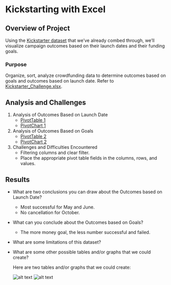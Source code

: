 # Kickstarting with Excel

## Overview of Project
Using the [Kickstarter dataset](../main/data-1-1-3-StarterBook.xlsx) that we’ve already combed through, we’ll visualize campaign outcomes based on their launch dates and their funding goals.

### Purpose
Organize, sort, analyze crowdfunding data to determine outcomes based on goals and outcomes based on launch date. 
Refer to [Kickstarter_Challenge.xlsx](../main/Kickstarter_Challenge.xlsx).
## Analysis and Challenges
1. Analysis of Outcomes Based on Launch Date
    - [PivotTable 1](../main/Resources/PivotTable_OutcomesBasedOnLaunchDate.png)
    - [PivotChart 1](../main/Resources/Theater_Outcomes_vs_Launch.png)
2. Analysis of Outcomes Based on Goals
    - [PivotTable 2](../main/Resources/PivotTable_OutcomesBasedOnGoals.png)
    - [PivotChart 2](../main/Resources/Outcomes_vs_Goals.png)
3. Challenges and Difficulties Encountered
    - Filtering columns and clear filter.
    - Place the appropriate pivot table fields in the columns, rows, and values.

## Results

- What are two conclusions you can draw about the Outcomes based on Launch Date?
    - Most successful for May and June.
    - No cancellation for October. 

- What can you conclude about the Outcomes based on Goals?
    - The more money goal, the less number successful and failed.

- What are some limitations of this dataset?

- What are some other possible tables and/or graphs that we could create?

    Here are two tables and/or graphs that we could create:
    
    ![alt text](../main/Resources/Theater_Countries_By_LauchDate.png "Theater_Countries_By_LauchDate")  ![alt text](../main/Resources/Countries_Vs_Outcomes.png "Countries_Vs_Outcomes")

